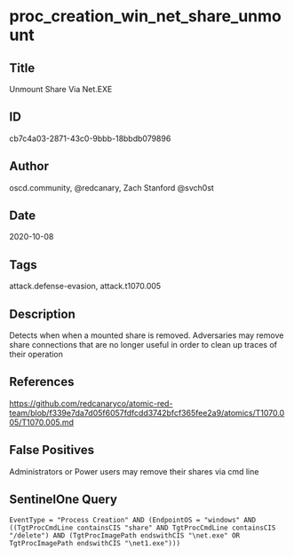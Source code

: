 # proc_creation_win_net_share_unmount

## Title
Unmount Share Via Net.EXE

## ID
cb7c4a03-2871-43c0-9bbb-18bbdb079896

## Author
oscd.community, @redcanary, Zach Stanford @svch0st

## Date
2020-10-08

## Tags
attack.defense-evasion, attack.t1070.005

## Description
Detects when when a mounted share is removed. Adversaries may remove share connections that are no longer useful in order to clean up traces of their operation

## References
https://github.com/redcanaryco/atomic-red-team/blob/f339e7da7d05f6057fdfcdd3742bfcf365fee2a9/atomics/T1070.005/T1070.005.md

## False Positives
Administrators or Power users may remove their shares via cmd line

## SentinelOne Query
```
EventType = "Process Creation" AND (EndpointOS = "windows" AND ((TgtProcCmdLine containsCIS "share" AND TgtProcCmdLine containsCIS "/delete") AND (TgtProcImagePath endswithCIS "\net.exe" OR TgtProcImagePath endswithCIS "\net1.exe")))

```